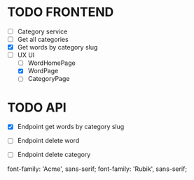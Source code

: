 # TODO FRONTEND
- [ ] Category service
- [ ] Get all categories
- [X] Get words by category slug
- [ ] UX UI
  - [ ] WordHomePage
  - [X] WordPage
  - [ ] CategoryPage

# TODO API
- [X] Endpoint get words by category slug
- [ ] Endpoint delete word
- [ ] Endpoint delete category


font-family: 'Acme', sans-serif;
font-family: 'Rubik', sans-serif;
